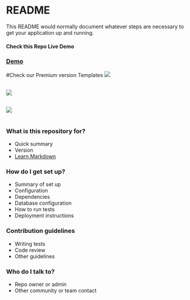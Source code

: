 # README #

This README would normally document whatever steps are necessary to get your application up and running.

<h4>Check this Repo Live Demo</h4>
<h3><a href="https://matrixadmin.wrappixel.com/">Demo</a></h3>

#Check our Premium version Templates
<a href="https://wrappixel.com/templates/xtremeadmin/"><img src="https://wrappixel.com/wp-content/uploads/edd/2018/07/xtreme-admin-bts-wp-preview.jpg"/></a><br/><br/>

<a href="https://wrappixel.com/templates/adminpro/"><img src="https://wrappixel.com/wp-content/uploads/edd/2018/01/adminpro-bootstrap-wp.jpg"/></a><br/><br/>

<a href="https://wrappixel.com/templates/materialpro/"><img src="https://wrappixel.com/wp-content/uploads/edd/2018/01/material-pro-bootstrap-admin.jpg"/></a><br/><br/>


### What is this repository for? ###

* Quick summary
* Version
* [Learn Markdown](https://bitbucket.org/tutorials/markdowndemo)

### How do I get set up? ###

* Summary of set up
* Configuration
* Dependencies
* Database configuration
* How to run tests
* Deployment instructions

### Contribution guidelines ###

* Writing tests
* Code review
* Other guidelines

### Who do I talk to? ###

* Repo owner or admin
* Other community or team contact
